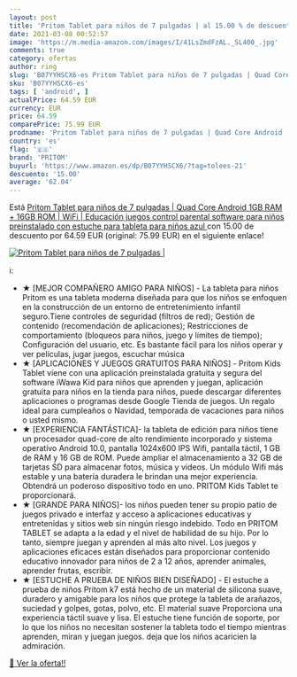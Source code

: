 ```yaml
---
layout: post
title: 'Pritom Tablet para niños de 7 pulgadas | al 15.00 % de descuento'
date: 2021-03-08 00:52:57
image: 'https://m.media-amazon.com/images/I/41LsZmdFzAL._SL400_.jpg'
comments: true
category: ofertas
author: ring
slug: 'B07YYHSCX6-es Pritom Tablet para niños de 7 pulgadas | Quad Core Android...'
sku: 'B07YYHSCX6-es'
tags: [ 'android', ]
actualPrice: 64.59 EUR
currency: EUR
price: 64.59
comparePrice: 75.99 EUR
prodname: 'Pritom Tablet para niños de 7 pulgadas | Quad Core Android  1GB RAM + 16GB ROM | WiFi | Educación  juegos  control parental  software para niños preinstalado con estuche para tableta para niños  azul '
country: 'es'
flag: '🇪🇸'
brand: 'PRITOM'
buyurl: 'https://www.amazon.es/dp/B07YYHSCX6/?tag=tolees-21'
descuento: '15.00'
average: '62.04'
---
```


Está [Pritom Tablet para niños de 7 pulgadas | Quad Core Android  1GB RAM + 16GB ROM | WiFi | Educación  juegos  control parental  software para niños preinstalado con estuche para tableta para niños  azul ](https://www.amazon.es/dp/B07YYHSCX6/?tag=tolees-21) con 15.00 de descuento por 64.59 EUR (original: 75.99 EUR) en el siguiente enlace!

[![Pritom Tablet para niños de 7 pulgadas |](https://m.media-amazon.com/images/I/41LsZmdFzAL._SL400_.jpg)](https://www.amazon.es/dp/B07YYHSCX6/?tag=tolees-21)

ℹ️:

- ★ [MEJOR COMPAÑERO AMIGO PARA NIÑOS] - La tableta para niños Pritom es una tableta moderna diseñada para que los niños se enfoquen en la construcción de un entorno de entretenimiento infantil seguro.Tiene controles de seguridad (filtros de red); Gestión de contenido (recomendación de aplicaciones); Restricciones de comportamiento (bloqueos para niños, juego y límites de tiempo); Configuración del usuario, etc. Es bastante fácil para los niños operar y ver películas, jugar juegos, escuchar música
- ★ [APLICACIONES Y JUEGOS GRATUITOS PARA NIÑOS] - Pritom Kids Tablet viene con una aplicación preinstalada gratuita y segura del software iWawa Kid para niños que aprenden y juegan, aplicación gratuita para niños en la tienda para niños, puede descargar diferentes aplicaciones o programas desde Google Tienda de juegos. Un regalo ideal para cumpleaños o Navidad, temporada de vacaciones para niños o usted mismo.
- ★ [EXPERIENCIA FANTÁSTICA]- la tableta de edición para niños tiene un procesador quad-core de alto rendimiento incorporado y sistema operativo Android 10.0, pantalla 1024x600 IPS Wifi, pantalla táctil, 1 GB de RAM y 16 GB de ROM. Puede ampliar el almacenamiento a 32 GB de tarjetas SD para almacenar fotos, música y videos. Un módulo Wifi más estable y una batería duradera le brindan una mejor experiencia. Obtendrá un poderoso dispositivo todo en uno. PRITOM Kids Tablet te proporcionará.
- ★ [GRANDE PARA NIÑOS]- los niños pueden tener su propio patio de juegos privado e interfaz y acceso a aplicaciones educativas y entretenidas y sitios web sin ningún riesgo indebido. Todo en PRITOM TABLET se adapta a la edad y el nivel de habilidad de su hijo. Por lo tanto, siempre juegan y aprenden al más alto nivel. Los juegos y aplicaciones eficaces están diseñados para proporcionar contenido educativo innovador para niños de 2 a 12 años, aprender animales, aprender frutas, escribir.
- ★ [ESTUCHE A PRUEBA DE NIÑOS BIEN DISEÑADO] - El estuche a prueba de niños Pritom k7 está hecho de un material de silicona suave, duradero y amigable para los niños que protege la tableta de arañazos, suciedad y golpes, gotas, polvo, etc. El material suave Proporciona una experiencia táctil suave y lisa. El estuche tiene función de soporte, por lo que los niños no necesitan sostener la tableta todo el tiempo mientras aprenden, miran y juegan juegos. deja que los niños acaricien la admiración.

[🛒 Ver la oferta!!](https://www.amazon.es/dp/B07YYHSCX6/?tag=tolees-21)
